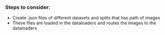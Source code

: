 ### Steps to consider:
- Create .json files of different datasets and splits that has path of images
- These files are loaded in the dataloaders and routes the images to the dataloaders
